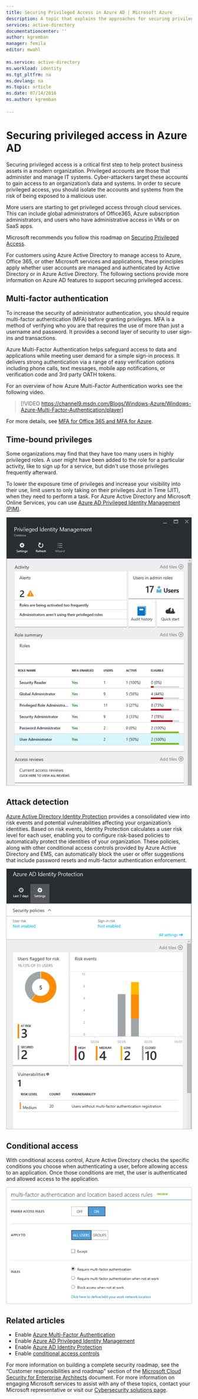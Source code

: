 ```yaml
---
title: Securing Privileged Access in Azure AD | Microsoft Azure
description: A topic that explains the approaches for securing privileged access across Azure, Azure Active Directory and Microsoft Online Services.
services: active-directory
documentationcenter: ''
author: kgremban
manager: femila
editor: mwahl

ms.service: active-directory
ms.workload: identity
ms.tgt_pltfrm: na
ms.devlang: na
ms.topic: article
ms.date: 07/14/2016
ms.author: kgremban

---
```

# Securing privileged access in Azure AD
Securing privileged access is a critical first step to help protect business assets in a modern organization. Privileged accounts are those that administer and manage IT systems. Cyber-attackers target these accounts to gain access to an organization’s data and systems. In order to secure privileged access, you should isolate the accounts and systems from the risk of being exposed to a malicious user.

More users are starting to get privileged access through cloud services. This can include global administrators of Office365, Azure subscription administrators, and users who have administrative access in VMs or on SaaS apps.

Microsoft recommends you follow this roadmap on [Securing Privileged Access](https://technet.microsoft.com/library/mt631194.aspx).

For customers using Azure Active Directory to manage access to Azure, Office 365, or other Microsoft services and applications, these principles apply whether user accounts are managed and authenticated by Active Directory or in Azure Active Directory. The following sections provide more information on Azure AD features to support securing privileged access.

## Multi-factor authentication
To increase the security of administrator authentication, you should require multi-factor authentication (MFA) before granting privileges. MFA is a method of verifying who you are that requires the use of more than just a username and password. It provides a second layer of security to user sign-ins and transactions.

Azure Multi-Factor Authentication helps safeguard access to data and applications while meeting user demand for a simple sign-in process. It delivers strong authentication via a range of easy verification options including phone calls, text messages, mobile app notifications, or verification code and 3rd party OATH tokens.

For an overview of how Azure Multi-Factor Authentication works see the following video.

> [!VIDEO https://channel9.msdn.com/Blogs/Windows-Azure/Windows-Azure-Multi-Factor-Authentication/player]
> 
> 

For more details, see [MFA for Office 365 and MFA for Azure](https://blogs.technet.microsoft.com/ad/2014/02/11/mfa-for-office-365-and-mfa-for-azure/).

## Time-bound privileges
Some organizations may find that they have too many users in highly privileged roles. A user might have been added to the role for a particular activity, like to sign up for a service, but didn't use those privileges frequently afterward.

To lower the exposure time of privileges and increase your visibility into their use, limit users to only taking on their privileges Just in Time (JIT), when they need to perform a task. For Azure Active Directory and Microsoft Online Services, you can use [Azure AD Privileged Identity Management (PIM)](http://aka.ms/AzurePIM).

![PIM dashboard][2]

## Attack detection
[Azure Active Directory Identity Protection](active-directory-identityprotection.md) provides a consolidated view into risk events and potential vulnerabilities affecting your organization’s identities. Based on risk events, Identity Protection calculates a user risk level for each user, enabling you to configure risk-based policies to automatically protect the identities of your organization. These policies, along with other conditional access controls provided by Azure Active Directory and EMS, can automatically block the user or offer suggestions that include password resets and multi-factor authentication enforcement.

![Azure AD Identity Protection][3]

## Conditional access
With conditional access control, Azure Active Directory checks the specific conditions you choose when authenticating a user, before allowing access to an application. Once those conditions are met, the user is authenticated and allowed access to the application.

![Setting conditional access rules with MFA][4]

## Related articles
* Enable [Azure Multi-Factor Authentication](../multi-factor-authentication/multi-factor-authentication-get-started-cloud.md)
* Enable [Azure AD Privileged Identity Management](active-directory-privileged-identity-management-configure.md)
* Enable [Azure AD Identity Protection](active-directory-identityprotection.md)
* Enable [conditional access controls](active-directory-conditional-access.md)

For more information on building a complete security roadmap, see the “Customer responsibilities and roadmap” section of the [Microsoft Cloud Security for Enterprise Architects](http://aka.ms/securecustomer) document. For more information on engaging Microsoft services to assist with any of these topics, contact your Microsoft representative or visit our [Cybersecurity solutions page](https://www.microsoft.com/microsoftservices/campaigns/cybersecurity-protection.aspx).

<!--Image references-->
[1]: ./media/active-directory-privileged-identity-management-configure/Search_PIM.png
[2]: ./media/active-directory-privileged-identity-management-configure/PIM_Dash.png
[3]: ./media/active-directory-identityprotection/29.png
[4]: ./media/active-directory-conditional-access/conditionalaccess-saas-apps.png
